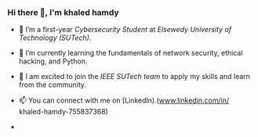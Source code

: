 ### Hi there 👋, I'm khaled hamdy

- 🔭 I’m a first-year *Cybersecurity Student* at *Elsewedy University of Technology (SUTech)*.
- 🌱 I’m currently learning the fundamentals of network security, ethical hacking, and Python.
- 👯 I am excited to join the *IEEE SUTech team* to apply my skills and learn from the community.
- 📫 You can connect with me on [LinkedIn).(www.linkedin.com/in/
khaled-hamdy-755837368)


-

